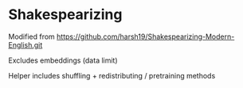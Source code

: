 # Shakespearizing
Modified from https://github.com/harsh19/Shakespearizing-Modern-English.git

Excludes embeddings (data limit)

Helper includes shuffling + redistributing / pretraining methods
